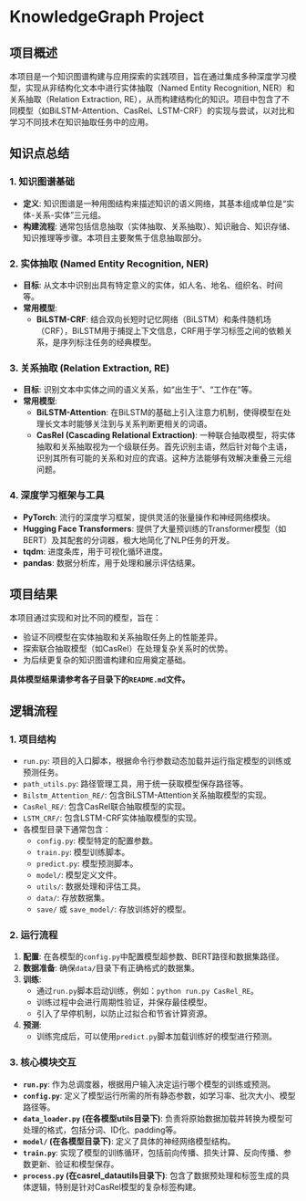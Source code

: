 # KnowledgeGraph Project

## 项目概述

本项目是一个知识图谱构建与应用探索的实践项目，旨在通过集成多种深度学习模型，实现从非结构化文本中进行实体抽取（Named Entity Recognition, NER）和关系抽取（Relation Extraction, RE），从而构建结构化的知识。项目中包含了不同模型（如BiLSTM-Attention、CasRel、LSTM-CRF）的实现与尝试，以对比和学习不同技术在知识抽取任务中的应用。

## 知识点总结

### 1. 知识图谱基础
- **定义**: 知识图谱是一种用图结构来描述知识的语义网络，其基本组成单位是“实体-关系-实体”三元组。
- **构建流程**: 通常包括信息抽取（实体抽取、关系抽取）、知识融合、知识存储、知识推理等步骤。本项目主要聚焦于信息抽取部分。

### 2. 实体抽取 (Named Entity Recognition, NER)
- **目标**: 从文本中识别出具有特定意义的实体，如人名、地名、组织名、时间等。
- **常用模型**:
    - **BiLSTM-CRF**: 结合双向长短时记忆网络（BiLSTM）和条件随机场（CRF），BiLSTM用于捕捉上下文信息，CRF用于学习标签之间的依赖关系，是序列标注任务的经典模型。

### 3. 关系抽取 (Relation Extraction, RE)
- **目标**: 识别文本中实体之间的语义关系，如“出生于”、“工作在”等。
- **常用模型**:
    - **BiLSTM-Attention**: 在BiLSTM的基础上引入注意力机制，使得模型在处理长文本时能够关注到与关系判断更相关的词语。
    - **CasRel (Cascading Relational Extraction)**: 一种联合抽取模型，将实体抽取和关系抽取视为一个级联任务。首先识别主语，然后针对每个主语，识别其所有可能的关系和对应的宾语。这种方法能够有效解决重叠三元组问题。

### 4. 深度学习框架与工具
- **PyTorch**: 流行的深度学习框架，提供灵活的张量操作和神经网络模块。
- **Hugging Face Transformers**: 提供了大量预训练的Transformer模型（如BERT）及其配套的分词器，极大地简化了NLP任务的开发。
- **tqdm**: 进度条库，用于可视化循环进度。
- **pandas**: 数据分析库，用于处理和展示评估结果。

## 项目结果

本项目通过实现和对比不同的模型，旨在：
- 验证不同模型在实体抽取和关系抽取任务上的性能差异。
- 探索联合抽取模型（如CasRel）在处理复杂关系时的优势。
- 为后续更复杂的知识图谱构建和应用奠定基础。

**具体模型结果请参考各子目录下的`README.md`文件。**

## 逻辑流程

### 1. 项目结构
- `run.py`: 项目的入口脚本，根据命令行参数动态加载并运行指定模型的训练或预测任务。
- `path_utils.py`: 路径管理工具，用于统一获取模型保存路径等。
- `Bilstm_Attention_RE/`: 包含BiLSTM-Attention关系抽取模型的实现。
- `CasRel_RE/`: 包含CasRel联合抽取模型的实现。
- `LSTM_CRF/`: 包含LSTM-CRF实体抽取模型的实现。
- 各模型目录下通常包含：
    - `config.py`: 模型特定的配置参数。
    - `train.py`: 模型训练脚本。
    - `predict.py`: 模型预测脚本。
    - `model/`: 模型定义文件。
    - `utils/`: 数据处理和评估工具。
    - `data/`: 存放数据集。
    - `save/` 或 `save_model/`: 存放训练好的模型。

### 2. 运行流程
1.  **配置**: 在各模型的`config.py`中配置模型超参数、BERT路径和数据集路径。
2.  **数据准备**: 确保`data/`目录下有正确格式的数据集。
3.  **训练**:
    - 通过`run.py`脚本启动训练，例如：`python run.py CasRel_RE`。
    - 训练过程中会进行周期性验证，并保存最佳模型。
    - 引入了早停机制，以防止过拟合和节省计算资源。
4.  **预测**:
    - 训练完成后，可以使用`predict.py`脚本加载训练好的模型进行预测。

### 3. 核心模块交互
- **`run.py`**: 作为总调度器，根据用户输入决定运行哪个模型的训练或预测。
- **`config.py`**: 定义了模型运行所需的所有静态参数，如学习率、批次大小、模型路径等。
- **`data_loader.py` (在各模型utils目录下)**: 负责将原始数据加载并转换为模型可处理的格式，包括分词、ID化、padding等。
- **`model/` (在各模型目录下)**: 定义了具体的神经网络模型结构。
- **`train.py`**: 实现了模型的训练循环，包括前向传播、损失计算、反向传播、参数更新、验证和模型保存。
- **`process.py` (在casrel_datautils目录下)**: 包含了数据预处理和标签生成的具体逻辑，特别是针对CasRel模型的复杂标签构建。